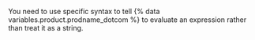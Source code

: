 You need to use specific syntax to tell {% data variables.product.prodname_dotcom %} to evaluate an expression rather than treat it as a string.
